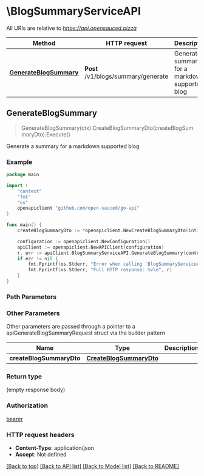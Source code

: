 # \BlogSummaryServiceAPI

All URIs are relative to *https://api.opensauced.pizza*

Method | HTTP request | Description
------------- | ------------- | -------------
[**GenerateBlogSummary**](BlogSummaryServiceAPI.md#GenerateBlogSummary) | **Post** /v1/blogs/summary/generate | Generate a summary for a markdown supported blog



## GenerateBlogSummary

> GenerateBlogSummary(ctx).CreateBlogSummaryDto(createBlogSummaryDto).Execute()

Generate a summary for a markdown supported blog

### Example

```go
package main

import (
    "context"
    "fmt"
    "os"
    openapiclient "github.com/open-sauced/go-api"
)

func main() {
    createBlogSummaryDto := *openapiclient.NewCreateBlogSummaryDto(int32(250), int32(7), "formal", "english", "BlogTitle_example", "BlogMarkdown_example") // CreateBlogSummaryDto | 

    configuration := openapiclient.NewConfiguration()
    apiClient := openapiclient.NewAPIClient(configuration)
    r, err := apiClient.BlogSummaryServiceAPI.GenerateBlogSummary(context.Background()).CreateBlogSummaryDto(createBlogSummaryDto).Execute()
    if err != nil {
        fmt.Fprintf(os.Stderr, "Error when calling `BlogSummaryServiceAPI.GenerateBlogSummary``: %v\n", err)
        fmt.Fprintf(os.Stderr, "Full HTTP response: %v\n", r)
    }
}
```

### Path Parameters



### Other Parameters

Other parameters are passed through a pointer to a apiGenerateBlogSummaryRequest struct via the builder pattern


Name | Type | Description  | Notes
------------- | ------------- | ------------- | -------------
 **createBlogSummaryDto** | [**CreateBlogSummaryDto**](CreateBlogSummaryDto.md) |  | 

### Return type

 (empty response body)

### Authorization

[bearer](../README.md#bearer)

### HTTP request headers

- **Content-Type**: application/json
- **Accept**: Not defined

[[Back to top]](#) [[Back to API list]](../README.md#documentation-for-api-endpoints)
[[Back to Model list]](../README.md#documentation-for-models)
[[Back to README]](../README.md)

